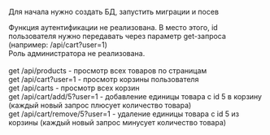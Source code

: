 Для начала нужно создать БД, запустить миграции и посев

Функция аутентификации не реализована. В место этого, id пользователя нужно передавать через параметр get-запроса (например: /api/cart?user=1) <br>
Роль администратора не реализована.
<br><br>
get  /api/products   - просмотр всех товаров по страницам <br>
get  /api/cart?user=1   - просмотр корзины пользователя <br>
get  /api/carts   - просмотр всех корзин <br>
get  /api/cart/add/5?user=1  - добавление единицы товара с id 5 в корзину (каждый новый запрос плюсует количество товара) <br>
get  /api/cart/remove/5?user=1  - удаление единицы товара с id 5 из корзины (каждый новый запрос минусует количество товара)
